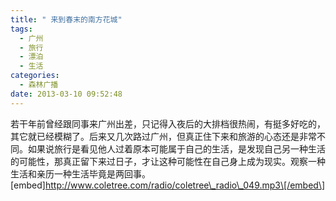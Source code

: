 ```yaml
---
title: " 来到春末的南方花城"
tags:
  - 广州
  - 旅行
  - 漂泊
  - 生活
categories:
  - 森林广播
date: 2013-03-10 09:52:48
---
```


若干年前曾经跟同事来广州出差，只记得入夜后的大排档很热闹，有挺多好吃的，其它就已经模糊了。后来又几次路过广州，但真正住下来和旅游的心态还是非常不同。如果说旅行是看见他人过着原本可能属于自己的生活，是发现自己另一种生活的可能性，那真正留下来过日子，才让这种可能性在自己身上成为现实。观察一种生活和亲历一种生活毕竟是两回事。   \[embed\]http://www.coletree.com/radio/coletree\_radio\_049.mp3\[/embed\]
